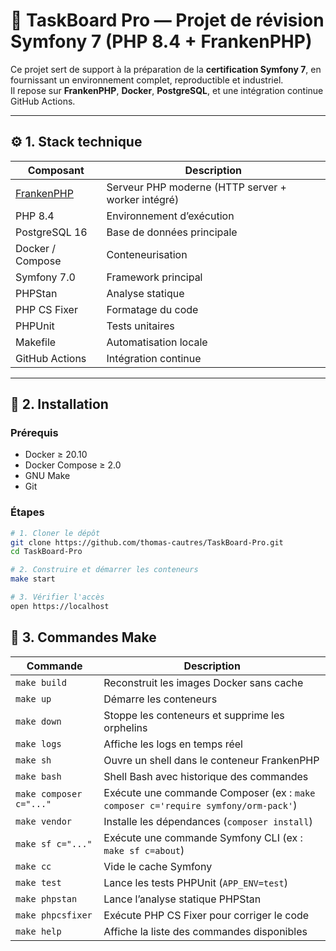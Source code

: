 # 🧩 TaskBoard Pro — Projet de révision Symfony 7 (PHP 8.4 + FrankenPHP)

Ce projet sert de support à la préparation de la **certification Symfony 7**, en fournissant un environnement complet, reproductible et industriel.  
Il repose sur **FrankenPHP**, **Docker**, **PostgreSQL**, et une intégration continue GitHub Actions.

---

## ⚙️ 1. Stack technique

| Composant                       | Description |
|---------------------------------|-------------|
| [FrankenPHP](https://frankenphp.dev) | Serveur PHP moderne (HTTP server + worker intégré) |
| PHP 8.4                         | Environnement d’exécution |
| PostgreSQL 16                   | Base de données principale |
| Docker / Compose                | Conteneurisation |
| Symfony 7.0                     | Framework principal |
| PHPStan                         | Analyse statique |
| PHP CS Fixer                    | Formatage du code |
| PHPUnit                         | Tests unitaires |
| Makefile                        | Automatisation locale |
| GitHub Actions                  | Intégration continue |

---

## 🚀 2. Installation

### Prérequis
- Docker ≥ 20.10
- Docker Compose ≥ 2.0
- GNU Make
- Git

### Étapes

```bash
# 1. Cloner le dépôt
git clone https://github.com/thomas-cautres/TaskBoard-Pro.git
cd TaskBoard-Pro

# 2. Construire et démarrer les conteneurs
make start

# 3. Vérifier l'accès
open https://localhost
```

##  🧰 3. Commandes Make

| Commande                     | Description                                                       |
|-------------------------------|-------------------------------------------------------------------|
| `make build`                  | Reconstruit les images Docker sans cache                          |
| `make up`                     | Démarre les conteneurs                                            |
| `make down`                   | Stoppe les conteneurs et supprime les orphelins                  |
| `make logs`                   | Affiche les logs en temps réel                                     |
| `make sh`                     | Ouvre un shell dans le conteneur FrankenPHP                       |
| `make bash`                   | Shell Bash avec historique des commandes                           |
| `make composer c="..."`       | Exécute une commande Composer (ex : `make composer c='require symfony/orm-pack'`) |
| `make vendor`                 | Installe les dépendances (`composer install`)                     |
| `make sf c="..."`             | Exécute une commande Symfony CLI (ex : `make sf c=about`)         |
| `make cc`                     | Vide le cache Symfony                                              |
| `make test`                   | Lance les tests PHPUnit (`APP_ENV=test`)                           |
| `make phpstan`                | Lance l’analyse statique PHPStan                                    |
| `make phpcsfixer`             | Exécute PHP CS Fixer pour corriger le code                         |
| `make help`                   | Affiche la liste des commandes disponibles                         |           

